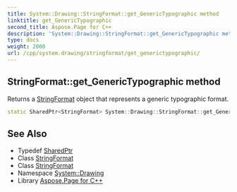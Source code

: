 ```yaml
---
title: System::Drawing::StringFormat::get_GenericTypographic method
linktitle: get_GenericTypographic
second_title: Aspose.Page for C++
description: 'System::Drawing::StringFormat::get_GenericTypographic method. Returns a StringFormat object that represents a generic typographic format in C++.'
type: docs
weight: 2000
url: /cpp/system.drawing/stringformat/get_generictypographic/
---
```

## StringFormat::get_GenericTypographic method


Returns a [StringFormat](../) object that represents a generic typographic format.

```cpp
static SharedPtr<StringFormat> System::Drawing::StringFormat::get_GenericTypographic()
```

## See Also

* Typedef [SharedPtr](../../../system/sharedptr/)
* Class [StringFormat](../)
* Class [StringFormat](../)
* Namespace [System::Drawing](../../)
* Library [Aspose.Page for C++](../../../)
